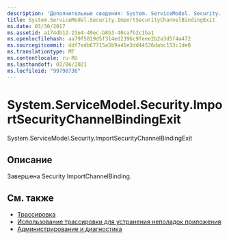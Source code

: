 ```yaml
---
description: 'Дополнительные сведения: System. ServiceModel. Security. Импортсекуритичаннелбиндинжексит'
title: System.ServiceModel.Security.ImportSecurityChannelBindingExit
ms.date: 03/30/2017
ms.assetid: a174db12-23e4-49ec-b8b3-40ca7b2c1ba1
ms.openlocfilehash: aa79f5819d5f314ed2396c9feee2b2a3d5f4a472
ms.sourcegitcommit: ddf7edb67715a5b9a45e3dd44536dabc153c1de0
ms.translationtype: MT
ms.contentlocale: ru-RU
ms.lasthandoff: 02/06/2021
ms.locfileid: "99798736"
---
```

# <a name="systemservicemodelsecurityimportsecuritychannelbindingexit"></a>System.ServiceModel.Security.ImportSecurityChannelBindingExit

System.ServiceModel.Security.ImportSecurityChannelBindingExit  
  
## <a name="description"></a>Описание  

 Завершена Security ImportChannelBinding.  
  
## <a name="see-also"></a>См. также

- [Трассировка](index.md)
- [Использование трассировки для устранения неполадок приложения](using-tracing-to-troubleshoot-your-application.md)
- [Администрирование и диагностика](../index.md)
